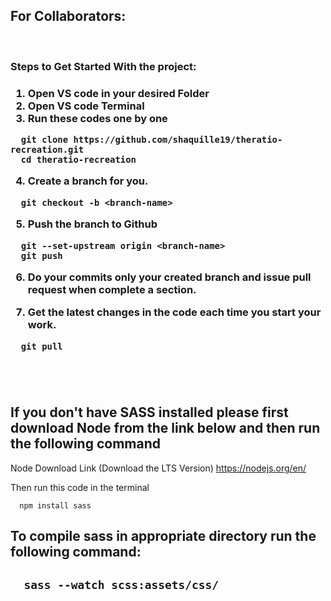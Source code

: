 <h2>For Collaborators:</h2> <br>
<h3>Steps to Get Started With the project:<h3>

1. Open VS code in your desired Folder
2. Open VS code Terminal
3. Run these codes one by one

```
  git clone https://github.com/shaquille19/theratio-recreation.git
  cd theratio-recreation
```

4. Create a branch for you.

```
  git checkout -b <branch-name>
```

5. Push the branch to Github<br>

```
  git --set-upstream origin <branch-name>
  git push
```

6. Do your commits only your created branch and issue pull request when complete a section.

7. Get the latest changes in the code each time you start your work.

```
  git pull
```

<br>
<br>

<h2>If you don't have SASS installed please first download Node from the link below and then run the following command</h2>

Node Download Link (Download the LTS Version)
https://nodejs.org/en/

Then run this code in the terminal

```
  npm install sass
```

<h2>To compile sass in appropriate directory run the following command:<h2>

```
  sass --watch scss:assets/css/
```
